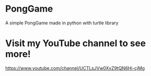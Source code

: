 # PongGame
A simple PongGame made in python with turtle library

# Visit my YouTube channel to see more!
https://www.youtube.com/channel/UCTLsJVw0XvZ9tQN6Hi-cjMg
